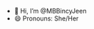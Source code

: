 - 👋 Hi, I’m @MBBincyJeen
- 😄 Pronouns: She/Her

<!---
MBBincyJeen/MBBincyJeen is a ✨ special ✨ repository because its `README.md` (this file) appears on your GitHub profile.
You can click the Preview link to take a look at your changes.
--->
